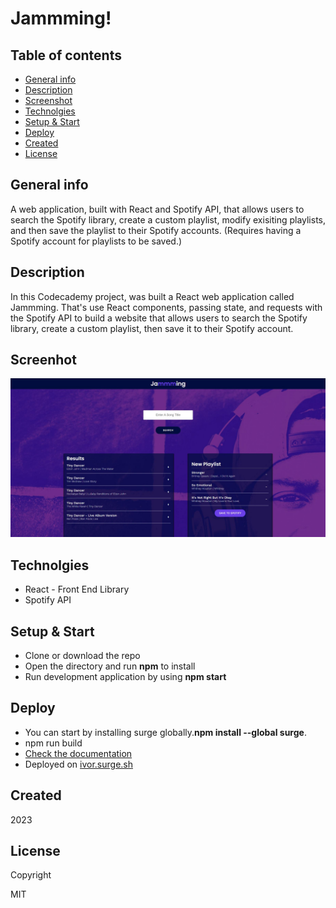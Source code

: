 # Jammming!

## Table of contents
* [General info](#general-info)
* [Description](#description)
* [Screenshot](#screenshot)
* [Technolgies](#technolgies)
* [Setup & Start](#setup)
* [Deploy](#deploy)
* [Created](#created)
* [License](#license)

## General info <a id="general-info"></a>

A web application, built with React and Spotify API, that allows users to search the Spotify library, create a custom playlist, modify exisiting playlists, and then save the playlist to their Spotify accounts. (Requires having a Spotify account for playlists to be saved.)

## Description <a id="description"></a>

In this Codecademy project, was built a React web application called Jammming. That's use React components, passing state, and requests with the Spotify API to build a website that allows users to search the Spotify library, create a custom playlist, then save it to their Spotify account.

## Screenhot <a id="screenshot"></a>

![image](./public/background.jpg)

## Technolgies <a id="technolgies"></a>

* React - Front End Library
* Spotify API

## Setup & Start <a id="setup"></a>

* Clone or download the repo
* Open the directory and run **npm** to install
* Run development application by using **npm start**

## Deploy <a id="deploy"></a>

* You can start by installing surge globally.**npm install --global surge**.
* npm run build
* [Check the documentation](https://surge.sh/)
* Deployed on [ivor.surge.sh](https://ivor.surge.sh)

## Created <a id="created"></a>

2023

## License <a id="licence"></a>

Copyright

MIT
